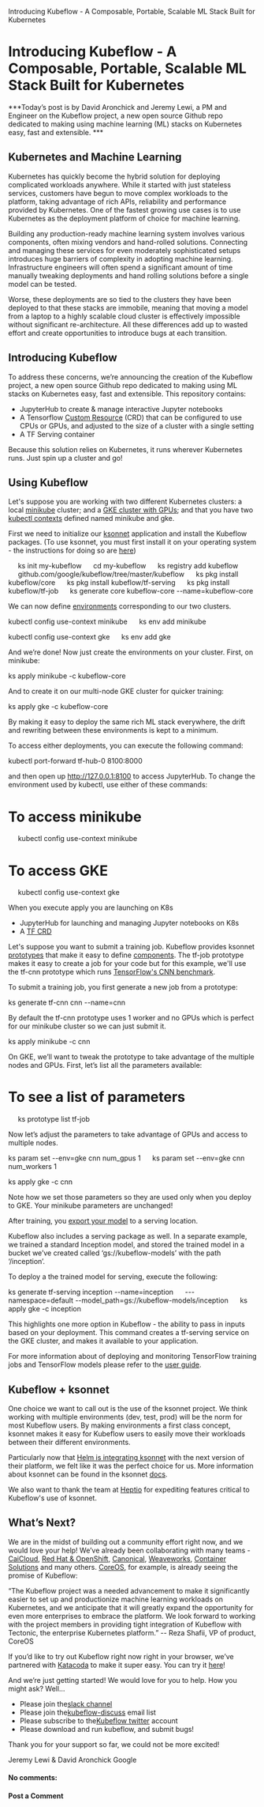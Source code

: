 Introducing Kubeflow - A Composable, Portable, Scalable ML Stack Built for Kubernetes

# Introducing Kubeflow - A Composable, Portable, Scalable ML Stack Built for Kubernetes

***Today’s post is by David Aronchick and Jeremy Lewi, a PM and Engineer on the Kubeflow project, a new open source Github repo dedicated to making using machine learning (ML) stacks on Kubernetes easy, fast and extensible. ***

## Kubernetes and Machine Learning

Kubernetes has quickly become the hybrid solution for deploying complicated workloads anywhere. While it started with just stateless services, customers have begun to move complex workloads to the platform, taking advantage of rich APIs, reliability and performance provided by Kubernetes. One of the fastest growing use cases is to use Kubernetes as the deployment platform of choice for machine learning.

Building any production-ready machine learning system involves various components, often mixing vendors and hand-rolled solutions. Connecting and managing these services for even moderately sophisticated setups introduces huge barriers of complexity in adopting machine learning. Infrastructure engineers will often spend a significant amount of time manually tweaking deployments and hand rolling solutions before a single model can be tested.

Worse, these deployments are so tied to the clusters they have been deployed to that these stacks are immobile, meaning that moving a model from a laptop to a highly scalable cloud cluster is effectively impossible without significant re-architecture. All these differences add up to wasted effort and create opportunities to introduce bugs at each transition.

## Introducing Kubeflow

To address these concerns, we’re announcing the creation of the Kubeflow project, a new open source Github repo dedicated to making using ML stacks on Kubernetes easy, fast and extensible. This repository contains:

- JupyterHub to create & manage interactive Jupyter notebooks
- A Tensorflow [Custom Resource](https://kubernetes.io/docs/concepts/api-extension/custom-resources/) (CRD) that can be configured to use CPUs or GPUs, and adjusted to the size of a cluster with a single setting
- A TF Serving container

Because this solution relies on Kubernetes, it runs wherever Kubernetes runs. Just spin up a cluster and go!

## Using Kubeflow

Let's suppose you are working with two different Kubernetes clusters: a local [minikube](https://github.com/kubernetes/minikube) cluster; and a [GKE cluster with GPUs](https://docs.google.com/forms/d/1JNnoUe1_3xZvAogAi16DwH6AjF2eu08ggED24OGO7Xc/viewform?edit_requested=true); and that you have two [kubectl contexts](https://kubernetes.io/docs/tasks/access-application-cluster/configure-access-multiple-clusters/#define-clusters-users-and-contexts) defined named minikube and gke.

First we need to initialize our [ksonnet](https://github.com/ksonnet) application and install the Kubeflow packages. (To use ksonnet, you must first install it on your operating system - the instructions for doing so are [here](https://github.com/ksonnet/ksonnet))

     ks init my-kubeflow
     cd my-kubeflow
     ks registry add kubeflow \
     github.com/google/kubeflow/tree/master/kubeflow
     ks pkg install kubeflow/core
     ks pkg install kubeflow/tf-serving
     ks pkg install kubeflow/tf-job
     ks generate core kubeflow-core --name=kubeflow-core

We can now define [environments](https://ksonnet.io/docs/concepts#environment) corresponding to our two clusters.

kubectl config use-context minikube
     ks env add minikube

kubectl config use-context gke
     ks env add gke

And we’re done! Now just create the environments on your cluster. First, on minikube:

ks apply minikube -c kubeflow-core

And to create it on our multi-node GKE cluster for quicker training:

ks apply gke -c kubeflow-core

By making it easy to deploy the same rich ML stack everywhere, the drift and rewriting between these environments is kept to a minimum.

To access either deployments, you can execute the following command:

kubectl port-forward tf-hub-0 8100:8000

and then open up http://127.0.0.1:8100 to access JupyterHub. To change the environment used by kubectl, use either of these commands:

# To access minikube

     kubectl config use-context minikube

# To access GKE

     kubectl config use-context gke

When you execute apply you are launching on K8s

- JupyterHub for launching and managing Jupyter notebooks on K8s
- A [TF CRD](https://github.com/tensorflow/k8s)

Let's suppose you want to submit a training job. Kubeflow provides ksonnet [prototypes](https://ksonnet.io/docs/concepts#prototype) that make it easy to define [components](https://ksonnet.io/docs/concepts#component). The tf-job prototype makes it easy to create a job for your code but for this example, we'll use the tf-cnn prototype which runs [TensorFlow's CNN benchmark](https://github.com/tensorflow/benchmarks/tree/master/scripts/tf_cnn_benchmarks).

To submit a training job, you first generate a new job from a prototype:

ks generate tf-cnn cnn --name=cnn

By default the tf-cnn prototype uses 1 worker and no GPUs which is perfect for our minikube cluster so we can just submit it.

ks apply minikube -c cnn

On GKE, we’ll want to tweak the prototype to take advantage of the multiple nodes and GPUs. First, let’s list all the parameters available:

# To see a list of parameters

     ks prototype list tf-job

Now let’s adjust the parameters to take advantage of GPUs and access to multiple nodes.

ks param set --env=gke cnn num_gpus 1
     ks param set --env=gke cnn num_workers 1

ks apply gke -c cnn

Note how we set those parameters so they are used only when you deploy to GKE. Your minikube parameters are unchanged!

After training, you [export your model](https://www.tensorflow.org/serving/serving_basic) to a serving location.

Kubeflow also includes a serving package as well. In a separate example, we trained a standard Inception model, and stored the trained model in a bucket we’ve created called ‘gs://kubeflow-models’ with the path ‘/inception’.

To deploy a the trained model for serving, execute the following:

ks generate tf-serving inception --name=inception
     ---namespace=default --model_path=gs://kubeflow-models/inception
     ks apply gke -c inception

This highlights one more option in Kubeflow - the ability to pass in inputs based on your deployment. This command creates a tf-serving service on the GKE cluster, and makes it available to your application.

For more information about of deploying and monitoring TensorFlow training jobs and TensorFlow models please refer to the [user guide](https://github.com/google/kubeflow/blob/master/user_guide.md).

## Kubeflow + ksonnet

One choice we want to call out is the use of the ksonnet project. We think working with multiple environments (dev, test, prod) will be the norm for most Kubeflow users. By making environments a first class concept, ksonnet makes it easy for Kubeflow users to easily move their workloads between their different environments.

Particularly now that [Helm is integrating ksonnet](https://blog.heptio.com/ksonnet-intro-43f6183a97a6) with the next version of their platform, we felt like it was the perfect choice for us. More information about ksonnet can be found in the ksonnet [docs](https://ksonnet.io/).

We also want to thank the team at [Heptio](https://heptio.com/) for expediting features critical to Kubeflow's use of ksonnet.

## What’s Next?

We are in the midst of building out a community effort right now, and we would love your help! We’ve already been collaborating with many teams - [CaiCloud](https://caicloud.io/article_detail/5a3b58fce928ca1c69e1aa70), [Red Hat & OpenShift](https://blog.openshift.com/machine-learning-openshift-kubernetes/), [Canonical](https://tutorials.ubuntu.com/tutorial/get-started-kubeflow), [Weaveworks](https://www.weave.works/blog/kubeflow-and-weave-cloud), [Container Solutions](http://container-solutions.com/tensorflow-on-kubernetes-kubeflow/) and many others. [CoreOS](https://coreos.com/), for example, is already seeing the promise of Kubeflow:

“The Kubeflow project was a needed advancement to make it significantly easier to set up and productionize machine learning workloads on Kubernetes, and we anticipate that it will greatly expand the opportunity for even more enterprises to embrace the platform. We look forward to working with the project members in providing tight integration of Kubeflow with Tectonic, the enterprise Kubernetes platform.” -- Reza Shafii, VP of product, CoreOS

If you’d like to try out Kubeflow right now right in your browser, we’ve partnered with [Katacoda](https://www.katacoda.com/) to make it super easy. You can try it [here](https://www.katacoda.com/kubeflow)!

And we’re just getting started! We would love for you to help. How you might ask? Well…

- Please join the[slack channel](https://join.slack.com/t/kubeflow/shared_invite/enQtMjgyMzMxNDgyMTQ5LWUwMTIxNmZlZTk2NGU0MmFiNDE4YWJiMzFiOGNkZGZjZmRlNTExNmUwMmQ2NzMwYzk5YzQxOWQyODBlZGY2OTg)
- Please join the[kubeflow-discuss](https://groups.google.com/forum/#!forum/kubeflow-discuss) email list
- Please subscribe to the[Kubeflow twitter](http://twitter.com/kubeflow) account
- Please download and run kubeflow, and submit bugs!

Thank you for your support so far, we could not be more excited!

Jeremy Lewi & David Aronchick
Google

#### No comments:

#### Post a Comment